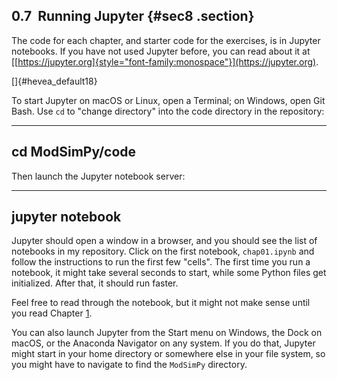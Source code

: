 ﻿0.7  Running Jupyter {#sec8 .section}
--------------------

The code for each chapter, and starter code for the exercises, is in
Jupyter notebooks. If you have not used Jupyter before, you can read
about it at
[[https://jupyter.org]{style="font-family:monospace"}](https://jupyter.org).

[]{#hevea_default18}

To start Jupyter on macOS or Linux, open a Terminal; on Windows, open
Git Bash. Use `cd` to "change directory\" into the code directory in the
repository:

  ------------------
  cd ModSimPy/code
  ------------------

Then launch the Jupyter notebook server:

  ------------------
  jupyter notebook
  ------------------

Jupyter should open a window in a browser, and you should see the list
of notebooks in my repository. Click on the first notebook,
`chap01.ipynb` and follow the instructions to run the first few
"cells\". The first time you run a notebook, it might take several
seconds to start, while some Python files get initialized. After that,
it should run faster.

Feel free to read through the notebook, but it might not make sense
until you read Chapter [1](#chap01).

You can also launch Jupyter from the Start menu on Windows, the Dock on
macOS, or the Anaconda Navigator on any system. If you do that, Jupyter
might start in your home directory or somewhere else in your file
system, so you might have to navigate to find the `ModSimPy` directory.

